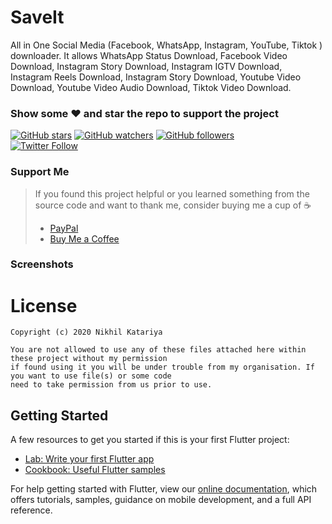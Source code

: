# SaveIt

All in One Social Media (Facebook, WhatsApp, Instagram, YouTube, Tiktok ) downloader. It allows WhatsApp Status Download, Facebook Video Download, Instagram Story Download, Instagram IGTV Download, Instagram Reels Download, Instagram Story Download, Youtube Video Download, Youtube Video Audio Download, Tiktok Video Download.

### Show some :heart: and star the repo to support the project
[![GitHub stars](https://img.shields.io/github/stars/katariyanikhil/SaveIt.svg?style=social&label=Star)](https://github.com/katariyanikhil/SaveIt) [![GitHub watchers](https://img.shields.io/github/watchers/katariyanikhil/SaveIt.svg?style=social&label=Watch)](https://github.com/katariyanikhil/SaveIt) [![GitHub followers](https://img.shields.io/github/followers/katariyanikhil.svg?style=social&label=Follow)](https://github.com/katariyanikhil/SaveIt)  
[![Twitter Follow](https://img.shields.io/twitter/follow/katariyanikhil_.svg?style=social)](https://twitter.com/katariyanikhil_)

### Support Me
> If you found this project helpful or you learned something from the source code and want to thank me, consider buying me a cup of :coffee:
>
> * [PayPal](https://paypal.me/payme3105/)
> * [Buy Me a Coffee](https://www.buymeacoffee.com/katariyanikhil)


### Screenshots

# License

    Copyright (c) 2020 Nikhil Katariya

    You are not allowed to use any of these files attached here within these project without my permission
    if found using it you will be under trouble from my organisation. If you want to use file(s) or some code
    need to take permission from us prior to use.
    
## Getting Started

A few resources to get you started if this is your first Flutter project:

- [Lab: Write your first Flutter app](https://flutter.dev/docs/get-started/codelab)
- [Cookbook: Useful Flutter samples](https://flutter.dev/docs/cookbook)

For help getting started with Flutter, view our
[online documentation](https://flutter.dev/docs), which offers tutorials,
samples, guidance on mobile development, and a full API reference.
 
